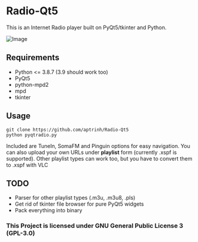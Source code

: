# Radio-Qt5
This is an Internet Radio player built on PyQt5/tkinter and Python.

![Image](https://imgur.com/KbxW9Qt.png)

## Requirements
- Python <= 3.8.7 (3.9 should work too)
- PyQt5
- python-mpd2
- mpd
- tkinter

## Usage
``` 
git clone https://github.com/aptrinh/Radio-Qt5 
python pyqtradio.py
```
Included are TuneIn, SomaFM and Pinguin options for easy navigation. You can also upload your own URLs under **playlist** form (currently .xspf is supported). Other playlist types can work too, but you have to convert them to .xspf with VLC

## TODO
- Parser for other playlist types (.m3u, .m3u8, .pls)
- Get rid of tkinter file browser for pure PyQt5 widgets
- Pack everything into binary

### This Project is licensed under GNU General Public License 3 (GPL-3.0)

